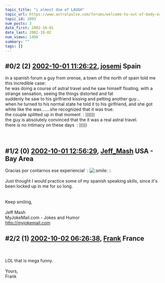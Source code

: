 ```yaml
---
topic_title: "i almost die of LAUGH"
topic_url: https://www.astralpulse.com/forums/welcome-to-out-of-body-experiences!/i-almost-die-of-laugh
topic_id: 2093
num_posts: 3
date_first: 2002-10-01
date_last: 2002-10-02
num_views: 1498
summary: ""
tags: []
---
```


## \#0/2 (2) [2002-10-01 11:26:22](https://www.astralpulse.com/forums/index.php?msg=117827), [josemi](https://www.astralpulse.com/forums/profile/?u=151) Spain ##
<section>
in a spanish forum a guy from orense, a town of the north of spain told me this incredible case:
<br>
he was doing a course of astral travel and he saw himself floating, with a strange sensation, seeing the things distorted and fat
<br>
suddenly he saw to his girlfriend kissing and petting another guy...
<br>
when he turned to his normal state he told it to his girlfriend, and she got white like the wax.......she recognized that it was true.
<br>
the couple splitted up in that moment  : ))))))
<br>
the guy is absolutely convinced that the it was a real astral travel.
<br>
there is no intimacy on these days  : )))))
<br>
<br>
<br>
</section>

## \#1/2 (0) [2002-10-01 12:56:29](https://www.astralpulse.com/forums/index.php?msg=13596), [Jeff_Mash](https://www.astralpulse.com/forums/profile/?u=867) USA - Bay Area ##
<section>
Gracias por contarnos ese experiencia!  :
<img alt=":smile:" class="smiley" src="https://www.astralpulse.com/forums/Smileys/fugue/smiley.png" title="Smiley"/>
::
<br>
<br>
Just thought I would practice some of my spanish speaking skills, since it's been locked up in me for so long.
<br>
<br>
<br>
Keep smiling,
<br>
<br>
Jeff Mash
<br>
MyJokeMail.com - Jokes and Humor
<br>
<a class="bbc_link" href="http://myjokemail.com" rel="noopener" target="_blank">
 http://myjokemail.com
</a>
</section>

## \#2/2 (1) [2002-10-02 06:26:38](https://www.astralpulse.com/forums/index.php?msg=13635), [Frank](https://www.astralpulse.com/forums/profile/?u=359) France ##
<section>
<br>
<br>
LOL that is mega funny.
<br>
<br>
Yours,
<br>
Frank
<br>
<br>
</section>